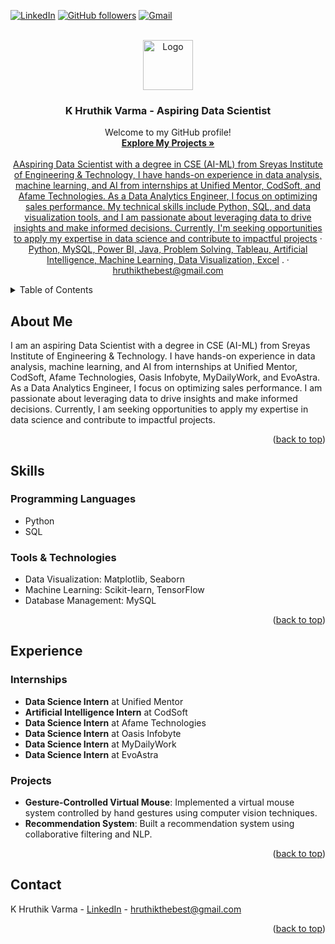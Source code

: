 <!-- Improved compatibility of back to top link: See: https://github.com/othneildrew/Best-README-Template/pull/73 -->
<a id="readme-top"></a>

<!-- PROJECT SHIELDS -->
<!--
*** I'm using markdown "reference style" links for readability.
*** Reference links are enclosed in brackets [ ] instead of parentheses ( ).
*** See the bottom of this document for the declaration of the reference variables
*** for contributors-url, forks-url, etc. This is an optional, concise syntax you may use.
*** https://www.markdownguide.org/basic-syntax/#reference-style-links
-->
[![LinkedIn][linkedin-shield]][linkedin-url]
[![GitHub followers][github-followers-shield]][github-followers-url]
[![Gmail][gmail-shield]][gmail-url]

<!-- PROJECT LOGO -->
<br />
<div align="center">
  <a href="https://github.com/k-hruthik/my-repositary/blob/main/Untitled%20(1).png">
    <img src="images/logo.png" alt="Logo" width="80" height="80">
  </a>

<h3 align="center">K Hruthik Varma - Aspiring Data Scientist</h3>

  <p align="center">
    Welcome to my GitHub profile!
    <br />
    <a href="https://github.com/k-hruthik"><strong>Explore My Projects »</strong></a>
    <br />
    <br />
    <a href="#about-me">AAspiring Data Scientist with a degree in CSE (AI-ML) from Sreyas Institute of Engineering & Technology, I have hands-on experience in data analysis, machine learning, and AI from internships at Unified Mentor, CodSoft, and Afame Technologies. As a Data Analytics Engineer, I focus on optimizing sales performance. My technical skills include Python, SQL, and data visualization tools, and I am passionate about leveraging data to drive insights and make informed decisions. Currently, I'm seeking opportunities to apply my expertise in data science and contribute to impactful projects</a>
    ·
    <a href="#skills">Python, MySQL, Power BI, Java, Problem Solving, Tableau, Artificial Intelligence, Machine Learning, Data Visualization, Excel</a>
    .
    ·
    <a href="#contact">hruthikthebest@gmail.com</a>
  </p>
</div>

<!-- TABLE OF CONTENTS -->
<details>
  <summary>Table of Contents</summary>
  <ol>
    <li><a href="#about-me">About Me</a></li>
    <li><a href="#skills">Skills</a></li>
    <li><a href="#experience">Experience</a></li>
    <li><a href="#contact">Contact</a></li>
  </ol>
</details>

<!-- ABOUT ME -->
## About Me

I am an aspiring Data Scientist with a degree in CSE (AI-ML) from Sreyas Institute of Engineering & Technology. I have hands-on experience in data analysis, machine learning, and AI from internships at Unified Mentor, CodSoft, Afame Technologies, Oasis Infobyte, MyDailyWork, and EvoAstra. As a Data Analytics Engineer, I focus on optimizing sales performance. I am passionate about leveraging data to drive insights and make informed decisions. Currently, I am seeking opportunities to apply my expertise in data science and contribute to impactful projects.

<p align="right">(<a href="#readme-top">back to top</a>)</p>

<!-- SKILLS -->
## Skills

### Programming Languages
- Python
- SQL

### Tools & Technologies
- Data Visualization: Matplotlib, Seaborn
- Machine Learning: Scikit-learn, TensorFlow
- Database Management: MySQL

<p align="right">(<a href="#readme-top">back to top</a>)</p>

<!-- EXPERIENCE -->
## Experience

### Internships
- **Data Science Intern** at Unified Mentor
- **Artificial Intelligence Intern** at CodSoft
- **Data Science Intern** at Afame Technologies
- **Data Science Intern** at Oasis Infobyte
- **Data Science Intern** at MyDailyWork
- **Data Science Intern** at EvoAstra

### Projects
- **Gesture-Controlled Virtual Mouse**: Implemented a virtual mouse system controlled by hand gestures using computer vision techniques.
- **Recommendation System**: Built a recommendation system using collaborative filtering and NLP.

<p align="right">(<a href="#readme-top">back to top</a>)</p>

<!-- CONTACT -->
## Contact

K Hruthik Varma - [LinkedIn](https://linkedin.com/in/hruthik-varma) - hruthikthebest@gmail.com

<p align="right">(<a href="#readme-top">back to top</a>)</p>

<!-- MARKDOWN LINKS & IMAGES -->
[linkedin-shield]: https://img.shields.io/badge/-LinkedIn-black.svg?style=for-the-badge&logo=linkedin&colorB=555
[linkedin-url]: https://linkedin.com/in/hruthik-varma
[github-followers-shield]: https://img.shields.io/github/followers/k-hruthik?style=for-the-badge
[github-followers-url]: https://github.com/k-hruthik?tab=followers
[gmail-shield]: https://img.shields.io/badge/Gmail-red?style=for-the-badge&logo=gmail&logoColor=white
[gmail-url]: mailto:hruthikthebest@gmail.com
